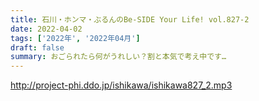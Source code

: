 ```yaml
---
title: 石川・ホンマ・ぶるんのBe-SIDE Your Life! vol.827-2
date: 2022-04-02
tags: ['2022年', '2022年04月']
draft: false
summary: おごられたら何がうれしい？割と本気で考え中です…
---
```


http://project-phi.ddo.jp/ishikawa/ishikawa827_2.mp3
